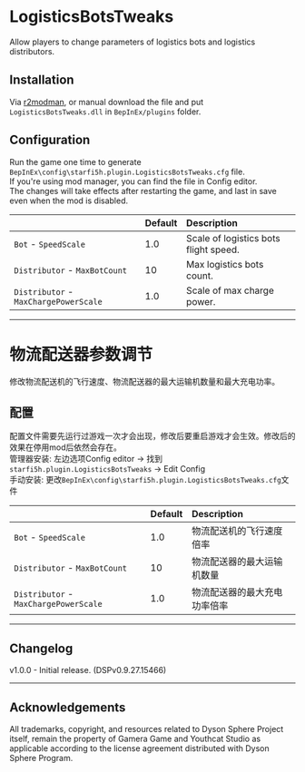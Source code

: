 # LogisticsBotsTweaks

Allow players to change parameters of logistics bots and logistics distributors.  

## Installation
Via [r2modman](https://dsp.thunderstore.io/package/ebkr/r2modman/), or manual download the file and put `LogisticsBotsTweaks.dll` in `BepInEx/plugins` folder.

## Configuration

Run the game one time to generate `BepInEx\config\starfi5h.plugin.LogisticsBotsTweaks.cfg` file.  
If you're using mod manager, you can find the file in Config editor.  
The changes will take effects after restarting the game, and last in save even when the mod is disabled.  

| | Default | Description |
| :----- | :------ | :---------- |
| `Bot` - `SpeedScale`                  | 1.0 | Scale of logistics bots flight speed. |
| `Distributor` - `MaxBotCount`         | 10  | Max logistics bots count. |
| `Distributor` - `MaxChargePowerScale` | 1.0 | Scale of max charge power. |

----

# 物流配送器参数调节

修改物流配送机的飞行速度、物流配送器的最大运输机数量和最大充电功率。

## 配置   
配置文件需要先运行过游戏一次才会出现，修改后要重启游戏才会生效。修改后的效果在停用mod后依然会存在。    
管理器安装: 左边选项Config editor -> 找到`starfi5h.plugin.LogisticsBotsTweaks` -> Edit Config  
手动安装: 更改`BepInEx\config\starfi5h.plugin.LogisticsBotsTweaks.cfg`文件  

| | Default | Description |
| :----- | :------ | :---------- |
| `Bot` - `SpeedScale`                  | 1.0 | 物流配送机的飞行速度倍率 |
| `Distributor` - `MaxBotCount`         | 10  | 物流配送器的最大运输机数量 |
| `Distributor` - `MaxChargePowerScale` | 1.0 | 物流配送器的最大充电功率倍率 |

----

## Changelog

v1.0.0 - Initial release. (DSPv0.9.27.15466)  

----

## Acknowledgements
All trademarks, copyright, and resources related to Dyson Sphere Project itself, remain the property of Gamera Game and Youthcat Studio as applicable according to the license agreement distributed with Dyson Sphere Program.  